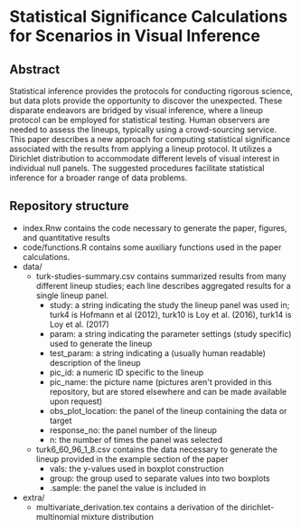 # Statistical Significance Calculations for Scenarios in Visual Inference

## Abstract
Statistical inference provides the protocols for conducting rigorous science, but data plots provide the opportunity to discover the unexpected. These disparate endeavors are bridged by visual inference, where a lineup protocol can be employed for statistical testing. Human observers are needed  to assess the lineups, typically using a crowd-sourcing service.  This paper describes a new approach for computing statistical significance associated with the results from applying a lineup protocol. It utilizes a Dirichlet distribution to accommodate different levels of visual interest in individual null panels. The suggested procedures facilitate statistical inference for a broader range of data problems.

## Repository structure
- index.Rnw contains the code necessary to generate the paper, figures, and quantitative results
- code/functions.R contains some auxiliary functions used in the paper calculations.
- data/
    - turk-studies-summary.csv contains summarized results from many different lineup studies; each line describes aggregated results for a single lineup panel.
        - study: a string indicating the study the lineup panel was used in; turk4 is Hofmann et al (2012), turk10 is Loy et al. (2016), turk14 is Loy et al. (2017)
        - param: a string indicating the parameter settings (study specific) used to generate the lineup
        - test_param: a string indicating a (usually human readable) description of the lineup
        - pic_id: a numeric ID specific to the lineup
        - pic_name: the picture name (pictures aren't provided in this repository, but are stored elsewhere and can be made available upon request)
        - obs_plot_location: the panel of the lineup containing the data or target
        - response_no: the panel number of the lineup
        - n: the number of times the panel was selected
    - turk6_60_96_1_8.csv contains the data necessary to generate the lineup provided in the example section of the paper
        - vals: the y-values used in boxplot construction
        - group: the group used to separate values into two boxplots
        - .sample: the panel the value is included in
- extra/
    - multivariate_derivation.tex contains a derivation of the dirichlet-multinomial mixture distribution
